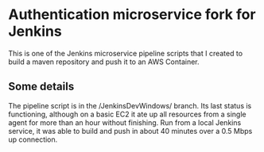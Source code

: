 # Authentication microservice fork for Jenkins

This is one of the Jenkins microservice pipeline scripts that I created to build a maven repository and push it to an AWS Container.

## Some details

The pipeline script is in the /JenkinsDevWindows/ branch.
Its last status is functioning, although on a basic EC2 it ate up all resources from a single agent for more than an hour without finishing.
Run from a local Jenkins service, it was able to build and push in about 40 minutes over a 0.5 Mbps up connection.
